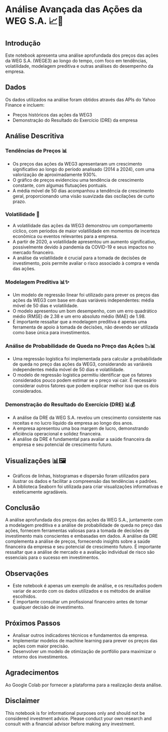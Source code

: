 # Análise Avançada das Ações da WEG S.A. 📈💼

## Introdução

Este notebook apresenta uma análise aprofundada dos preços das ações da WEG S.A. (WEGE3) ao longo do tempo, com foco em tendências, volatilidade, modelagem preditiva e outras análises do desempenho da empresa.

## Dados

Os dados utilizados na análise foram obtidos através das APIs do Yahoo Finance e incluem:

- Preços históricos das ações da WEG3
- Demonstração do Resultado do Exercício (DRE) da empresa

## Análise Descritiva

### Tendências de Preços 📊

- Os preços das ações da WEG3 apresentaram um crescimento significativo ao longo do período analisado (2014 a 2024), com uma valorização de aproximadamente 930%.
- O gráfico de preços evidenciou uma tendência de crescimento constante, com algumas flutuações pontuais.
- A média móvel de 50 dias acompanhou a tendência de crescimento geral, proporcionando uma visão suavizada das oscilações de curto prazo.

### Volatilidade 🎢

- A volatilidade das ações da WEG3 demonstrou um comportamento cíclico, com períodos de maior volatilidade em momentos de incerteza econômica ou eventos relevantes para a empresa.
- A partir de 2020, a volatilidade apresentou um aumento significativo, possivelmente devido à pandemia da COVID-19 e seus impactos no mercado financeiro.
- A análise da volatilidade é crucial para a tomada de decisões de investimento, pois permite avaliar o risco associado à compra e venda das ações.

### Modelagem Preditiva 📊✨

- Um modelo de regressão linear foi utilizado para prever os preços das ações da WEG3 com base em duas variáveis independentes: média móvel de 50 dias e volatilidade.
- O modelo apresentou um bom desempenho, com um erro quadrático médio (RMSE) de 2.38 e um erro absoluto médio (MAE) de 1.98.
- É importante ressaltar que a modelagem preditiva é apenas uma ferramenta de apoio à tomada de decisões, não devendo ser utilizada como base única para investimentos.

### Análise de Probabilidade de Queda no Preço das Ações 📉📊

- Uma regressão logística foi implementada para calcular a probabilidade de queda no preço das ações da WEG3, considerando as variáveis independentes média móvel de 50 dias e volatilidade.
- O modelo de regressão logística permitiu identificar que os fatores considerados pouco podem estimar se o preço vai cair. É necessário considerar outros fatores que podem explicar melhor isso que os dois considerados.

### Demonstração do Resultado do Exercício (DRE) 📊💰

- A análise da DRE da WEG S.A. revelou um crescimento consistente nas receitas e no lucro líquido da empresa ao longo dos anos.
- A empresa apresentou uma boa margem de lucro, demonstrando eficiência operacional e solidez financeira.
- A análise da DRE é fundamental para avaliar a saúde financeira da empresa e seu potencial de crescimento futuro.

## Visualizações 📊🖼️

- Gráficos de linhas, histogramas e dispersão foram utilizados para ilustrar os dados e facilitar a compreensão das tendências e padrões.
- A biblioteca Seaborn foi utilizada para criar visualizações informativas e esteticamente agradáveis.

## Conclusão

A análise aprofundada dos preços das ações da WEG S.A., juntamente com a modelagem preditiva e a análise de probabilidade de queda no preço das ações, fornecem ferramentas valiosas para a tomada de decisões de investimento mais conscientes e embasadas em dados. A análise da DRE complementa a análise de preços, fornecendo insights sobre a saúde financeira da empresa e seu potencial de crescimento futuro. É importante ressaltar que a análise de mercado e a avaliação individual de risco são essenciais para o sucesso em investimentos.

## Observações

- Este notebook é apenas um exemplo de análise, e os resultados podem variar de acordo com os dados utilizados e os métodos de análise escolhidos.
- É importante consultar um profissional financeiro antes de tomar qualquer decisão de investimento.

## Próximos Passos

- Analisar outros indicadores técnicos e fundamentos da empresa.
- Implementar modelos de machine learning para prever os preços das ações com maior precisão.
- Desenvolver um modelo de otimização de portfólio para maximizar o retorno dos investimentos.

## Agradecimentos

Ao Google Colab por fornecer a plataforma para a realização desta análise.

## Disclaimer

This notebook is for informational purposes only and should not be considered investment advice. Please conduct your own research and consult with a financial advisor before making any investment.

